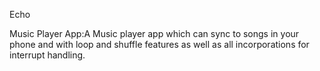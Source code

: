 Echo

Music Player App:A Music player app which can sync to songs in your phone and with loop and shuffle features as well as all incorporations for interrupt handling.
